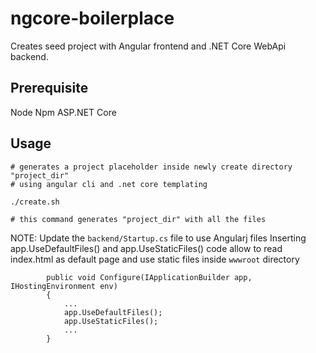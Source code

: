 # ngcore-boilerplace

Creates seed project with Angular frontend and .NET Core WebApi backend.

## Prerequisite

Node
Npm
ASP.NET Core

## Usage

```
# generates a project placeholder inside newly create directory "project_dir" 
# using angular cli and .net core templating

./create.sh

# this command generates "project_dir" with all the files

```

NOTE:
Update the `backend/Startup.cs` file to use Angularj files
Inserting app.UseDefaultFiles() and app.UseStaticFiles() code allow to read index.html as default page and use static files inside `wwwroot` directory
```
        public void Configure(IApplicationBuilder app, IHostingEnvironment env)
        {
            ...
            app.UseDefaultFiles();
            app.UseStaticFiles();
            ...
        }
```
